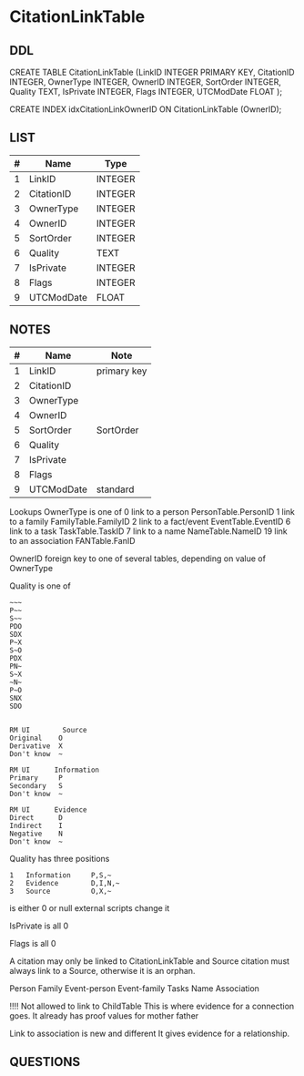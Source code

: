 # CitationLinkTable

## DDL

CREATE TABLE CitationLinkTable (LinkID INTEGER PRIMARY KEY, CitationID INTEGER, OwnerType INTEGER, OwnerID INTEGER, SortOrder INTEGER, Quality TEXT, IsPrivate INTEGER, Flags INTEGER, UTCModDate FLOAT );

CREATE INDEX idxCitationLinkOwnerID ON CitationLinkTable (OwnerID);


## LIST

| #     | Name          | Type      |
|-------|---------------|-----------|
1		| LinkID		| INTEGER
2		| CitationID	| INTEGER
3		| OwnerType		| INTEGER
4		| OwnerID		| INTEGER
5		| SortOrder		| INTEGER
6		| Quality		| TEXT
7		| IsPrivate		| INTEGER
8		| Flags			| INTEGER
9		| UTCModDate	| FLOAT

## NOTES

| #     | Name          | Note      |
|-------|---------------|-----------|
1		| LinkID		| primary key
2		| CitationID	| 
3		| OwnerType		| 
4		| OwnerID		| 
5		| SortOrder		| SortOrder
6		| Quality		| 
7		| IsPrivate		| 
8		| Flags			| 
9		| UTCModDate	| standard


Lookups
OwnerType is one of 
0	link to a person			PersonTable.PersonID
1	link to a family			FamilyTable.FamilyID
2	link to a fact/event		EventTable.EventID
6	link to a task				TaskTable.TaskID
7	link to a name				NameTable.NameID
19	link to an association		FANTable.FanID

OwnerID		foreign key to one of several tables, depending on value of OwnerType


Quality is one of

    ~~~
    P~~
    S~~
    PDO
    SDX
    P~X
    S~O
    PDX
    PN~
    S~X
    ~N~
    P~O
    SNX
    SDO


    RM UI        Source
    Original	O
    Derivative	X
    Don't know	~

    RM UI      Information
    Primary		P
    Secondary	S
    Don't know	~

    RM UI      Evidence
    Direct		D
    Indirect	I
    Negative	N
    Don't know	~

Quality has three positions

    1	Information		P,S,~
    2	Evidence		D,I,N,~
    3	Source			O,X,~


is either 0 or null
external scripts change it

IsPrivate is all 0

Flags is all 0



A citation may only be linked to 
CitationLinkTable
and
Source	citation must always link to a Source, otherwise it is an orphan.



Person
Family
Event-person
Event-family
Tasks
Name
Association



!!!!
Not allowed to link to ChildTable
This is where evidence for a connection goes.
It already has proof values for mother  father

Link to association is new and different
It gives evidence for a relationship.




## QUESTIONS














